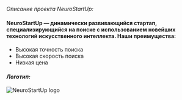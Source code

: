 *Описание проекта NeuroStartUp:*
#### NeuroStartUp — динамически развивающийся стартап, специализирующийся на поиске с использованием новейших технологий искусственного интеллекта. Наши преимущества:

* Высокая точность поиска
* Высокая скорость поиска
* Низкая цена
#### *Логотип:*
![NeuroStartUp logo](https://raw.githubusercontent.com/netology-ds-team/git-homeworks/main/1_self/logo.png)